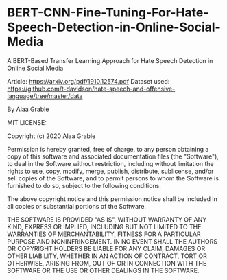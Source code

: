 # BERT-CNN-Fine-Tuning-For-Hate-Speech-Detection-in-Online-Social-Media
A BERT-Based Transfer Learning Approach for Hate Speech Detection in Online Social Media

Article: https://arxiv.org/pdf/1910.12574.pdf
Dataset used: https://github.com/t-davidson/hate-speech-and-offensive-language/tree/master/data

 By Alaa Grable
   
   MIT LICENSE:
   
   Copyright (c) 2020 Alaa Grable

Permission is hereby granted, free of charge, to any person obtaining a copy
of this software and associated documentation files (the "Software"), to deal
in the Software without restriction, including without limitation the rights
to use, copy, modify, merge, publish, distribute, sublicense, and/or sell
copies of the Software, and to permit persons to whom the Software is
furnished to do so, subject to the following conditions:

The above copyright notice and this permission notice shall be included in all
copies or substantial portions of the Software.

THE SOFTWARE IS PROVIDED "AS IS", WITHOUT WARRANTY OF ANY KIND, EXPRESS OR
IMPLIED, INCLUDING BUT NOT LIMITED TO THE WARRANTIES OF MERCHANTABILITY,
FITNESS FOR A PARTICULAR PURPOSE AND NONINFRINGEMENT. IN NO EVENT SHALL THE
AUTHORS OR COPYRIGHT HOLDERS BE LIABLE FOR ANY CLAIM, DAMAGES OR OTHER
LIABILITY, WHETHER IN AN ACTION OF CONTRACT, TORT OR OTHERWISE, ARISING FROM,
OUT OF OR IN CONNECTION WITH THE SOFTWARE OR THE USE OR OTHER DEALINGS IN THE
SOFTWARE.
